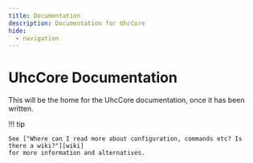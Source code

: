 ```yaml
---
title: Documentation
description: Documentation for UhcCore
hide:
  - navigation
---
```


# UhcCore Documentation

This will be the home for the UhcCore documentation, once it has been written.

!!! tip

    See ["Where can I read more about configuration, commands etc? Is there a wiki?"][wiki]
    for more information and alternatives.

[wiki]: ../faq#where-can-i-read-more-about-configuration-commands-etc-is-there-a-wiki
